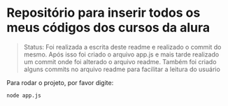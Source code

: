 # Repositório para inserir todos os meus códigos dos cursos da alura


> Status: Foi realizada a escrita deste readme e realizado o commit do mesmo. Após isso foi criado o arquivo app.js e mais tarde realizado um commit onde  foi alterado o arquivo readme. Também foi criado alguns commits no arquivo readme para facilitar a leitura do usuário

Para rodar o projeto, por favor digite:

```
node app.js
```
